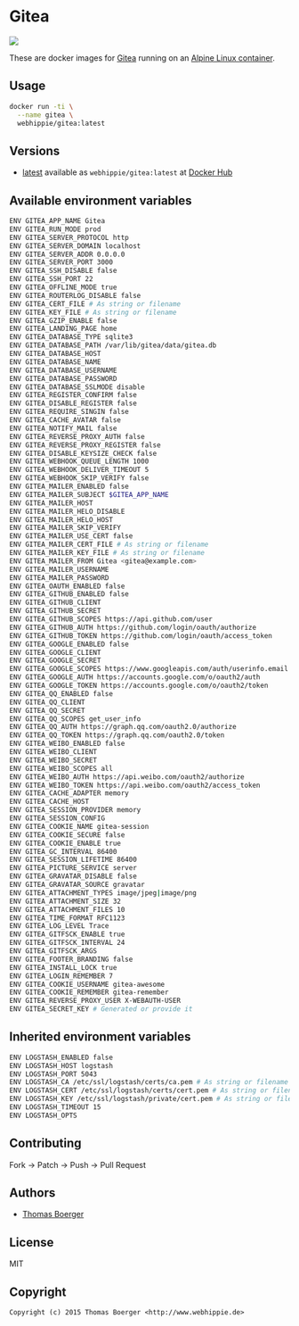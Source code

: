# Gitea

[![](https://badge.imagelayers.io/webhippie/gitea:latest.svg)](https://imagelayers.io/?images=webhippie/gitea:latest 'Get your own badge on imagelayers.io')

These are docker images for [Gitea](https://github.com/go-gitea/gitea) running on an
[Alpine Linux container](https://registry.hub.docker.com/u/webhippie/alpine/).


## Usage

```bash
docker run -ti \
  --name gitea \
  webhippie/gitea:latest
```


## Versions

* [latest](https://github.com/dockhippie/gitea/tree/master)
  available as ```webhippie/gitea:latest``` at
  [Docker Hub](https://registry.hub.docker.com/u/webhippie/gitea/)


## Available environment variables

```bash
ENV GITEA_APP_NAME Gitea
ENV GITEA_RUN_MODE prod
ENV GITEA_SERVER_PROTOCOL http
ENV GITEA_SERVER_DOMAIN localhost
ENV GITEA_SERVER_ADDR 0.0.0.0
ENV GITEA_SERVER_PORT 3000
ENV GITEA_SSH_DISABLE false
ENV GITEA_SSH_PORT 22
ENV GITEA_OFFLINE_MODE true
ENV GITEA_ROUTERLOG_DISABLE false
ENV GITEA_CERT_FILE # As string or filename
ENV GITEA_KEY_FILE # As string or filename
ENV GITEA_GZIP_ENABLE false
ENV GITEA_LANDING_PAGE home
ENV GITEA_DATABASE_TYPE sqlite3
ENV GITEA_DATABASE_PATH /var/lib/gitea/data/gitea.db
ENV GITEA_DATABASE_HOST
ENV GITEA_DATABASE_NAME
ENV GITEA_DATABASE_USERNAME
ENV GITEA_DATABASE_PASSWORD
ENV GITEA_DATABASE_SSLMODE disable
ENV GITEA_REGISTER_CONFIRM false
ENV GITEA_DISABLE_REGISTER false
ENV GITEA_REQUIRE_SINGIN false
ENV GITEA_CACHE_AVATAR false
ENV GITEA_NOTIFY_MAIL false
ENV GITEA_REVERSE_PROXY_AUTH false
ENV GITEA_REVERSE_PROXY_REGISTER false
ENV GITEA_DISABLE_KEYSIZE_CHECK false
ENV GITEA_WEBHOOK_QUEUE_LENGTH 1000
ENV GITEA_WEBHOOK_DELIVER_TIMEOUT 5
ENV GITEA_WEBHOOK_SKIP_VERIFY false
ENV GITEA_MAILER_ENABLED false
ENV GITEA_MAILER_SUBJECT $GITEA_APP_NAME
ENV GITEA_MAILER_HOST 
ENV GITEA_MAILER_HELO_DISABLE
ENV GITEA_MAILER_HELO_HOST
ENV GITEA_MAILER_SKIP_VERIFY
ENV GITEA_MAILER_USE_CERT false
ENV GITEA_MAILER_CERT_FILE # As string or filename
ENV GITEA_MAILER_KEY_FILE # As string or filename
ENV GITEA_MAILER_FROM Gitea <gitea@example.com>
ENV GITEA_MAILER_USERNAME
ENV GITEA_MAILER_PASSWORD
ENV GITEA_OAUTH_ENABLED false
ENV GITEA_GITHUB_ENABLED false
ENV GITEA_GITHUB_CLIENT
ENV GITEA_GITHUB_SECRET
ENV GITEA_GITHUB_SCOPES https://api.github.com/user
ENV GITEA_GITHUB_AUTH https://github.com/login/oauth/authorize
ENV GITEA_GITHUB_TOKEN https://github.com/login/oauth/access_token
ENV GITEA_GOOGLE_ENABLED false
ENV GITEA_GOOGLE_CLIENT
ENV GITEA_GOOGLE_SECRET
ENV GITEA_GOOGLE_SCOPES https://www.googleapis.com/auth/userinfo.email https://www.googleapis.com/auth/userinfo.profile
ENV GITEA_GOOGLE_AUTH https://accounts.google.com/o/oauth2/auth
ENV GITEA_GOOGLE_TOKEN https://accounts.google.com/o/oauth2/token
ENV GITEA_QQ_ENABLED false
ENV GITEA_QQ_CLIENT
ENV GITEA_QQ_SECRET
ENV GITEA_QQ_SCOPES get_user_info
ENV GITEA_QQ_AUTH https://graph.qq.com/oauth2.0/authorize
ENV GITEA_QQ_TOKEN https://graph.qq.com/oauth2.0/token
ENV GITEA_WEIBO_ENABLED false
ENV GITEA_WEIBO_CLIENT
ENV GITEA_WEIBO_SECRET
ENV GITEA_WEIBO_SCOPES all
ENV GITEA_WEIBO_AUTH https://api.weibo.com/oauth2/authorize
ENV GITEA_WEIBO_TOKEN https://api.weibo.com/oauth2/access_token
ENV GITEA_CACHE_ADAPTER memory
ENV GITEA_CACHE_HOST
ENV GITEA_SESSION_PROVIDER memory
ENV GITEA_SESSION_CONFIG
ENV GITEA_COOKIE_NAME gitea-session
ENV GITEA_COOKIE_SECURE false
ENV GITEA_COOKIE_ENABLE true
ENV GITEA_GC_INTERVAL 86400
ENV GITEA_SESSION_LIFETIME 86400
ENV GITEA_PICTURE_SERVICE server
ENV GITEA_GRAVATAR_DISABLE false
ENV GITEA_GRAVATAR_SOURCE gravatar
ENV GITEA_ATTACHMENT_TYPES image/jpeg|image/png
ENV GITEA_ATTACHMENT_SIZE 32
ENV GITEA_ATTACHMENT_FILES 10
ENV GITEA_TIME_FORMAT RFC1123
ENV GITEA_LOG_LEVEL Trace
ENV GITEA_GITFSCK_ENABLE true
ENV GITEA_GITFSCK_INTERVAL 24
ENV GITEA_GITFSCK_ARGS
ENV GITEA_FOOTER_BRANDING false
ENV GITEA_INSTALL_LOCK true
ENV GITEA_LOGIN_REMEMBER 7 
ENV GITEA_COOKIE_USERNAME gitea-awesome
ENV GITEA_COOKIE_REMEMBER gitea-remember
ENV GITEA_REVERSE_PROXY_USER X-WEBAUTH-USER
ENV GITEA_SECRET_KEY # Generated or provide it
```


## Inherited environment variables

```bash
ENV LOGSTASH_ENABLED false
ENV LOGSTASH_HOST logstash
ENV LOGSTASH_PORT 5043
ENV LOGSTASH_CA /etc/ssl/logstash/certs/ca.pem # As string or filename
ENV LOGSTASH_CERT /etc/ssl/logstash/certs/cert.pem # As string or filename
ENV LOGSTASH_KEY /etc/ssl/logstash/private/cert.pem # As string or filename
ENV LOGSTASH_TIMEOUT 15
ENV LOGSTASH_OPTS
```


## Contributing

Fork -> Patch -> Push -> Pull Request


## Authors

* [Thomas Boerger](https://github.com/tboerger)


## License

MIT


## Copyright

```
Copyright (c) 2015 Thomas Boerger <http://www.webhippie.de>
```
